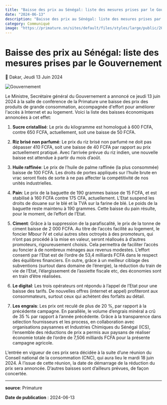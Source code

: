 ```yaml
---
title: "Baisse des prix au Sénégal: liste des mesures prises par le Gouvernement"
date: "2024-06-13"
description: "Baisse des prix au Sénégal: liste des mesures prises par le Gouvernement du Sénégal ce 13 juin 2024"
category: Communiqué
image: "https://primature.sn/sites/default/files/styles/large/public/2024-06/msgg.jpg"
---
```


# Baisse des prix au Sénégal: liste des mesures prises par le Gouvernement

📅 Dakar, Jeudi 13 Juin 2024

<img src="https://primature.sn/sites/default/files/styles/large/public/2024-06/msgg.jpg" alt="Gouvernement" loading="lazy">

Le Ministre, Secrétaire général du Gouvernement a annoncé ce jeudi 13 juin 2024 à la salle de conférence de la Primature une baisse des prix des produits de grande consommation, accompagnée d'effort pour améliorer l'accès à Internet et au logement. Voici la liste des baisses économiques annoncées à cet effet:

1. **Sucre cristallisé**: Le prix du kilogramme est homologué à 600 FCFA, contre 650 FCFA, actuellement, soit une baisse de 50 FCFA.

2. **Riz brisé non parfumé**: Le prix du riz brisé non parfumé ne doit pas dépasser 410 FCFA, soit une baisse de 40 FCFA par rapport au prix actuellement pratiqué. Avec l’arrivée prévue du riz indien, une nouvelle baisse est attendue à partir du mois d’août.

3. **Huile raffinée**: Le prix de l’huile de palme raffinée (la plus consommée) baisse de 100 FCFA. Les droits de portes appliqués sur l’huile brute en vrac seront fixés de sorte à ne pas affecter la compétitivité de nos unités industrielles.

4. **Pain**: Le prix de la baguette de 190 grammes baisse de 15 FCFA, et est stabilisé à 160 FCFA contre 175 CFA, actuellement. L’Etat suspend les droits de douane sur le blé et la TVA sur la farine de blé. Le poids de la baguette reste maintenu à 190 grammes. Cette baisse du pain résulte, pour le moment, de l’effort de l’Etat.

5. **Ciment**: Grâce à la suppression de la parafiscalité, le prix de la tonne de ciment baisse de 2 000 FCFA. Au titre de l’accès facilité au logement, le foncier Mbour IV et celui autres sites octroyés à des promoteurs, qui n’ont pas procédé à la mise en valeur, seront réalloués à d’autres promoteurs, rigoureusement choisis. Cela permettra de faciliter l’accès au foncier à de nombreux ménages aux revenus modestes. L’effort consenti par l’Etat est de l’ordre de 53,4 milliards FCFA dans le respect des équilibres financiers. En outre, grâce à un meilleur ciblage des subventions (surtout dans domaine de l’énergie), la réduction du train de vie de l’Etat, l’élargissement de l’assiette fiscale etc, des économies sont en train d’être réalisées.

6. **Le digital**: Les trois opérateurs ont répondu à l’appel de l’Etat pour une baisse des tarifs. De nouvelles offres (internet et appel) profiteront aux consommateurs, surtout ceux qui achètent des forfaits au détail.

7. **Les engrais**: Les prix ont reculé de plus de 20 %, par rapport à la précédente campagne. En parallèle, le volume d’engrais minéral a crû de 35 % par rapport à l’année précédente. Grâce à la transparence dans sélection fournisseurs et les process, en collaboration avec organisations paysannes et Industries Chimiques du Sénégal (ICS), l’ensemble des réductions de prix a permis aux paysans de réaliser économie totale de l’ordre de 7,506 milliards FCFA pour la présente campagne agricole.

L’entrée en vigueur de ces prix sera décidée à la suite d’une réunion du Conseil national de la consommation (CNC), qui aura lieu le mardi 18 juin 2024. À l’issue de cette réunion, la date de démarrage de la réduction du prix sera annoncée. D’autres baisses sont d’ailleurs prévues, de façon concertée.

---

**source**: Primature

**Date de publication** : 2024-06-13
